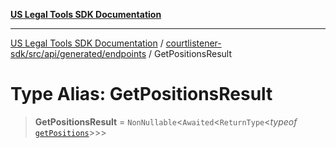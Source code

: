 [**US Legal Tools SDK Documentation**](../../../../../../README.md)

***

[US Legal Tools SDK Documentation](../../../../../../README.md) / [courtlistener-sdk/src/api/generated/endpoints](../README.md) / GetPositionsResult

# Type Alias: GetPositionsResult

> **GetPositionsResult** = `NonNullable`\<`Awaited`\<`ReturnType`\<*typeof* [`getPositions`](../functions/getPositions.md)\>\>\>
